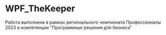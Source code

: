 # WPF_TheKeeper
Работа выполнена в рамках регионального чемпионата Профессионалы 2023 в компетенции "Программные решения для бизнеса"
